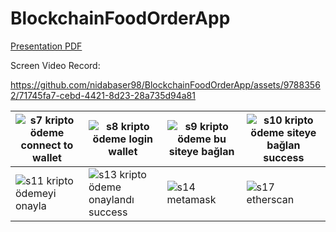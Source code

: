 # BlockchainFoodOrderApp

[Presentation PDF](https://github.com/nidabaser98/BlockchainFoodOrderApp/blob/master/Presentation.pdf)

Screen Video Record:

https://github.com/nidabaser98/BlockchainFoodOrderApp/assets/97883562/71745fa7-cebd-4421-8d23-28a735d94a81

| ![s7 kripto ödeme connect to wallet](https://github.com/nidabaser98/BlockchainFoodOrderApp/assets/116282473/7c05c7d1-0621-4376-85d9-8bac03ffb8a7) | ![s8 kripto ödeme login wallet](https://github.com/nidabaser98/BlockchainFoodOrderApp/assets/116282473/1ba8823d-f808-47f0-8292-93f21cf89eb6) | ![s9 kripto ödeme bu siteye bağlan](https://github.com/nidabaser98/BlockchainFoodOrderApp/assets/116282473/2cf95288-64c1-4677-a2e8-1e4966ae5941) | ![s10 kripto ödeme siteye bağlan success](https://github.com/nidabaser98/BlockchainFoodOrderApp/assets/116282473/15d8b640-4bf9-4624-946a-84a61c5cc50d) |
| ------------- | ------------- | ------------- | ------------- |
| ![s11 kripto ödemeyi onayla](https://github.com/nidabaser98/BlockchainFoodOrderApp/assets/116282473/84f4be83-3dd1-4e59-bc5c-9825477158f1) | ![s13 kripto ödeme onaylandı success](https://github.com/nidabaser98/BlockchainFoodOrderApp/assets/116282473/971856b6-6292-438f-a46f-6285cf604e23) | ![s14 metamask](https://github.com/nidabaser98/BlockchainFoodOrderApp/assets/116282473/22511e2f-f8d2-4005-9928-fdb947e9bbb0) | ![s17 etherscan](https://github.com/nidabaser98/BlockchainFoodOrderApp/assets/116282473/904a77a9-a3f4-41e3-8342-573cbbf637a2) |
